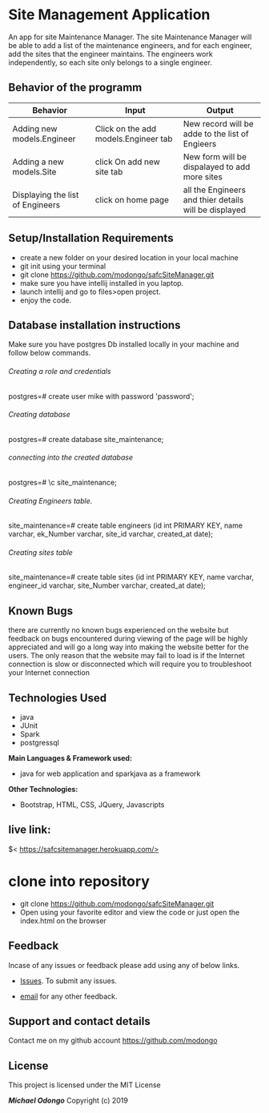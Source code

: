 # Site Management Application

 An app for site Maintenance Manager. The site Maintenance Manager will be able to add a list of the maintenance engineers, and for each engineer, add the sites that the engineer maintains. The engineers work independently, so each site only belongs to a single engineer.


## Behavior of the programm

 | Behavior                                       |  Input | Output    |
 | ---------------------------------------------- | ------ | --------- |
 |Adding new models.Engineer|  Click on the add models.Engineer tab   |  New record will be adde to the list of Engieers|
 |Adding a new models.Site| click On add new site tab  |  New form will be dispalayed to add more sites |
 |Displaying the list of Engineers| click on home page |  all the Engineers and thier details will be displayed|
 
## Setup/Installation Requirements

* create a new folder on your desired location in your local machine
* git init using your terminal
* git clone https://github.com/modongo/safcSiteManager.git
* make sure you have intellij installed in you laptop.
* launch intellij and go to files>open project.
* enjoy the code.
## Database installation instructions
Make sure you have postgres Db installed locally in your machine and follow below commands.

###### Creating a role and credentials

postgres=# create user mike with password 'password';


###### Creating database
postgres=# create database site_maintenance;


###### connecting into the created database
postgres=# \c site_maintenance;

###### Creating Engineers table.

site_maintenance=# create table engineers (id int PRIMARY KEY, name varchar, ek_Number varchar, site_id varchar, created_at date);

###### Creating sites table

site_maintenance=# create table sites (id int PRIMARY KEY, name varchar, engineer_id varchar, site_Number varchar, created_at date);

## Known Bugs

there are currently no known bugs experienced on the website but feedback on bugs encountered during viewing of the page will be highly appreciated and will go a long way into making the website better for the users. The only reason that the website may fail to load is if the Internet connection is slow or disconnected which will require you to troubleshoot your Internet connection

## Technologies Used
* java
* JUnit
* Spark
* postgressql

**Main Languages & Framework used:**

* java for web application and sparkjava as a framework


**Other Technologies:**

* Bootstrap, HTML, CSS, JQuery, Javascripts

## live link:

$< https://safcsitemanager.herokuapp.com/>

# clone into repository

* git clone https://github.com/modongo/safcSiteManager.git
* Open using your favorite editor and view the code or just open the index.html on the browser

## Feedback

Incase of any issues or feedback please add using any of below links.

* [Issues](https://github.com/modongo/safcSiteManager/issues). To submit any issues.

* [email](mikodongo@gmail.com) for any other feedback.

## Support and contact details

 Contact me on my github account <https://github.com/modongo>


## License

This project is licensed under the MIT License

**_Michael Odongo_** Copyright (c) 2019